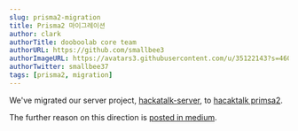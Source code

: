 ```yaml
---
slug: prisma2-migration
title: Prisma2 마이그레이션
author: clark
authorTitle: dooboolab core team
authorURL: https://github.com/smallbee3
authorImageURL: https://avatars3.githubusercontent.com/u/35122143?s=460&u=cff1e2793b739d3a78e63b27637a09a687968dc3&v=4
authorTwitter: smallbee37
tags: [prisma2, migration]
---
```


We've migrated our server project, [hackatalk-server](http://github.com/dooboolab/hackatalk-server), to [hacaktalk primsa2](https://github.com/dooboolab/hackatalk/tree/master/server).

The further reason on this direction is [posted in medium](https://medium.com/dooboolab/why-our-team-chose-prisma2-nexus-schema-for-graphql-apollo-server-40ed42a26c37).
